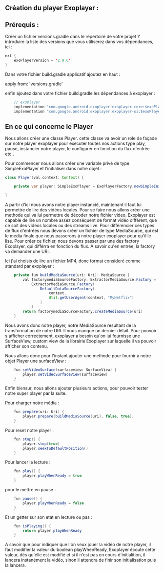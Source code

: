 ## Création du player Exoplayer :

## Prérequis :

Créer un fichier versions.gradle dans le repertoire de votre projet
Y introduire la liste des versions que vous utiliserez dans vos dépendances,
ici :

```java
ext {
	exoPlayerVersion = '2.9.6'
}
```

Dans votre fichier build.gradle applicatif ajoutez en haut :

apply from: 'versions.gradle'

enfin ajoutez dans votre fichier build.gradle les dépendances à exoplayer :

```java
    // exoplayer
    implementation "com.google.android.exoplayer:exoplayer-core:$exoPlayerVersion"
    implementation "com.google.android.exoplayer:exoplayer-ui:$exoPlayerVersion"
```

## En ce qui concerne le Player

Nous allons créer une classe Player. cette classe va avoir un role de façade sur notre player exoplayer pour executer toutes nos actions type play, pause, instancier notre player, le configurer en fonction du flux d'entrée etc..

Pour commencer nous allons créer une variable privé de type SimpleExoPlayer et l'initialiser dans notre objet :

```java
class Player(val context: Context) {

    private var player: SimpleExoPlayer = ExoPlayerFactory.newSimpleInstance(context)

}
```

A partir d'ici nous avons notre player instancié, maintenant il faut lui permettre de lire des vidéos locales. Pour se faire nous allons créer une methode qui va lui permettre de décoder notre fichier video. Exoplayer est capable de lire un nombre assez conséquent de format vidéo différent, que ce soit des vidéos locales ou des streams live. Pour différencier ces types de flux d'entrées nous devons créer un fichier de type MediaSource, qui est le media finale que nous passerons à notre player exoplayer pour qu'il le lise. Pour créer ce fichier, nous devons passer par une des factory Exoplayer, qui différra en fonction du flux. A savoir qu'en entrée, la factory va demander une URI.

Ici j'ai choisis de lire un fichier MP4, donc format consideré comme standard par exoplayer :

```java
    private fun buildMediaSource(uri: Uri): MediaSource {
        val factorymediaSourceFactory: ExtractorMediaSource.Factory =
            ExtractorMediaSource.Factory(
                DefaultDataSourceFactory(
                    context,
                    Util.getUserAgent(context, "MyNetflix")
                )
            )
        return factorymediaSourceFactory.createMediaSource(uri)
    }
```

Nous avons donc notre player, notre MediaSource resultant de la transformation de notre URI. Il nous manque un dernier détail. Pour pouvoir s'afficher correctement, exoplayer a besoin qu'on lui fournisse une SurfaceView, custom view de la librairie Exoplayer sur laquelle il va pouvoir afficher son contenu.

Nous allons donc pour l'instant ajouter une methode pour fournir à notre objet Player une surfaceView :

```java
    fun setVideoSurface(surfaceview: SurfaceView) {
        player.setVideoSurfaceView(surfaceview)
    }
```

Enfin biensur, nous allons ajouter plusieurs actions, pour pouvoir tester notre super player par la suite.

Pour charger notre média :

```java
    fun prepare(uri: Uri) {
        player.prepare(buildMediaSource(uri), false, true);
    }
```

Pour reset notre player :

```java
    fun stop() {
        player.stop(true)
        player.seekToDefaultPosition()
    }
```

Pour lancer la lecture :

```java
    fun play() {
        player.playWhenReady = true
    }
```

pour le mettre en pause :

```java
    fun pause() {
        player.playWhenReady = false
    }
```

Et un getter sur son etat en lecture ou pas :

```java
    fun isPlaying() {
        return player.playWhenReady 
    }
```

A savoir que pour indiquer que l'on veux jouer la vidéo de notre player, il faut modifier la valeur du boolean playWhenReady, Exoplayer écoute cette valeur, dès qu'elle est modifié et si il n'est pas en cours d'initialition, il lancera instanément la vidéo, sinon il attendra de finir son initialisation puis la lancera.

